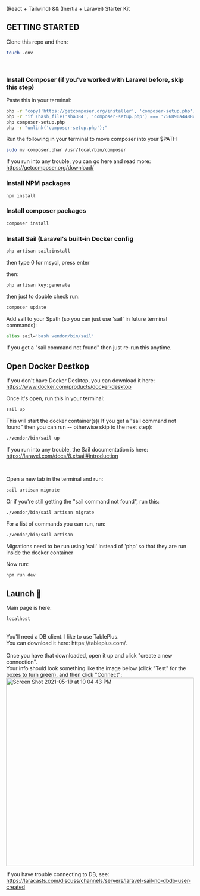 (React + Tailwind) && (Inertia + Laravel) Starter Kit

## GETTING STARTED

Clone this repo and then:

```bash
touch .env
```

<br>

### Install Composer (if you've worked with Laravel before, skip this step)
Paste this in your terminal:
```bash
php -r "copy('https://getcomposer.org/installer', 'composer-setup.php');" <br>
php -r "if (hash_file('sha384', 'composer-setup.php') === '756890a4488ce9024fc62c56153228907f1545c228516cbf63f885e036d37e9a59d27d63f46af1d4d07ee0f76181c7d3') {     echo 'Installer verified'; } else { echo 'Installer corrupt'; unlink('composer-setup.php'); } echo PHP_EOL;"
php composer-setup.php
php -r "unlink('composer-setup.php');"
```
Run the following in your terminal to move composer into your $PATH
```bash
sudo mv composer.phar /usr/local/bin/composer
```
If you run into any trouble, you can go here and read more: https://getcomposer.org/download/

### Install NPM packages

```bash
npm install
```

### Install composer packages

```bash
composer install
```

### Install Sail (Laravel's built-in Docker config
```bash
php artisan sail:install
```
then type 0 for msyql, press enter <br>

then:
```bash
php artisan key:generate
```

then just to double check run:
```bash
composer update
```

Add sail to your $path (so you can just use 'sail' in future terminal commands):
```bash
alias sail='bash vendor/bin/sail'
```
If you get a "sail command not found" then just re-run this anytime.

## Open Docker Destkop

If you don't have Docker Desktop, you can download it here: https://www.docker.com/products/docker-desktop

Once it's open, run this in your terminal:
```bash
sail up
```
This will start the docker container(s)( If you get a "sail command not found" then you can run -- otherwise skip to the next step): 
```bash
./vendor/bin/sail up
``` 

If you run into any trouble, the Sail documentation is here: https://laravel.com/docs/8.x/sail#introduction

<br>

Open a new tab in the terminal and run:

```bash
sail artisan migrate
```

Or if you're still getting the "sail command not found", run this:

```bash
./vendor/bin/sail artisan migrate
```

For a list of commands you can run, run:
```bash
./vendor/bin/sail artisan
```

Migrations need to be run using 'sail' instead of 'php' so that they are run inside the docker container

Now run:

```bash
npm run dev
```
## Launch 🚀
Main page is here:
```bash
localhost
```

<br>
You'll need a DB client. I like to use TablePlus. <br>
You can download it here: https://tableplus.com/. <br>
<br>
Once you have that downloaded, open it up and click "create a new connection". <br>
Your info should look something like the image below (click "Test" for the boxes to turn green), and then click "Connect":

<img width="504" alt="Screen Shot 2021-05-19 at 10 04 43 PM" src="https://user-images.githubusercontent.com/52245667/118920263-b2bd8900-b8fb-11eb-9db1-8763a66f0d8f.png">

If you have trouble connecting to DB, see: https://laracasts.com/discuss/channels/servers/laravel-sail-no-dbdb-user-created
